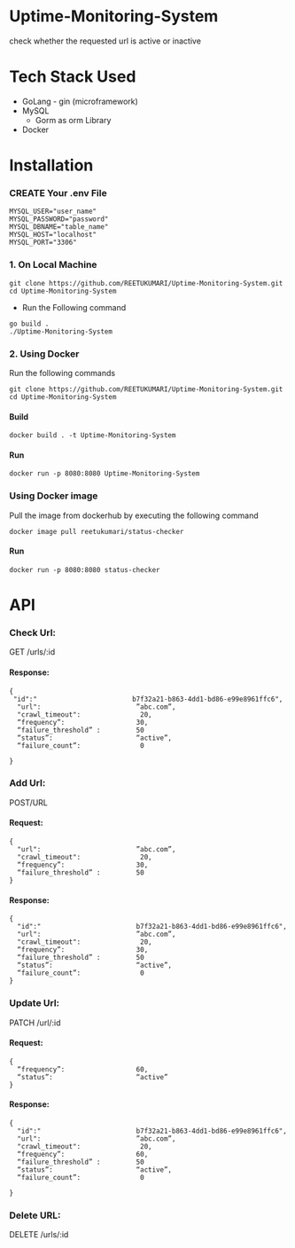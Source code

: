 # Uptime-Monitoring-System
check whether the requested url is active or inactive

# Tech Stack Used
  - GoLang - gin (microframework)
  - MySQL
    - Gorm as orm Library
  - Docker
# Installation

### CREATE Your .env File
```
MYSQL_USER="user_name"
MYSQL_PASSWORD="password"
MYSQL_DBNAME="table_name"
MYSQL_HOST="localhost"
MYSQL_PORT="3306"
```
### 1. On Local Machine
```
git clone https://github.com/REETUKUMARI/Uptime-Monitoring-System.git
cd Uptime-Monitoring-System
```
  - Run the Following command
```
go build .
./Uptime-Monitoring-System
```
### 2. Using Docker
Run the following commands
```
git clone https://github.com/REETUKUMARI/Uptime-Monitoring-System.git
cd Uptime-Monitoring-System
```
#### Build
```
docker build . -t Uptime-Monitoring-System
```
#### Run
```
docker run -p 8080:8080 Uptime-Monitoring-System
```
### Using Docker image
Pull the image from dockerhub by executing the following command
```
docker image pull reetukumari/status-checker
```
#### Run
```
docker run -p 8080:8080 status-checker
```
# API
### Check Url:
GET /urls/:id
#### Response:
```
{
 "id":"                        b7f32a21-b863-4dd1-bd86-e99e8961ffc6",
  "url":                        ”abc.com”,
  "crawl_timeout":               20,
  “frequency”:                  30, 
  “failure_threshold” :         50 
  “status”:                     “active”, 
  “failure_count”:               0

}
```
### Add Url:
POST/URL
#### Request:
```
{
  "url":                        ”abc.com”,
  "crawl_timeout":               20,
  “frequency”:                  30, 
  “failure_threshold” :         50 
}
```
#### Response:
```
{
  "id":"                        b7f32a21-b863-4dd1-bd86-e99e8961ffc6",
  "url":                        ”abc.com”,
  "crawl_timeout":               20,
  “frequency”:                  30, 
  “failure_threshold” :         50 
  “status”:                     “active”, 
  “failure_count”:               0
}
```
### Update Url:
PATCH /url/:id
#### Request:
```
{
  “frequency”:                  60, 
  “status”:                     “active” 
}
```
#### Response:
```
{
  "id":"                        b7f32a21-b863-4dd1-bd86-e99e8961ffc6",
  "url":                        ”abc.com”,
  "crawl_timeout":               20,
  “frequency”:                  60, 
  “failure_threshold” :         50 
  “status”:                     “active”, 
  “failure_count”:               0

}
```
### Delete URL:
DELETE /urls/:id
